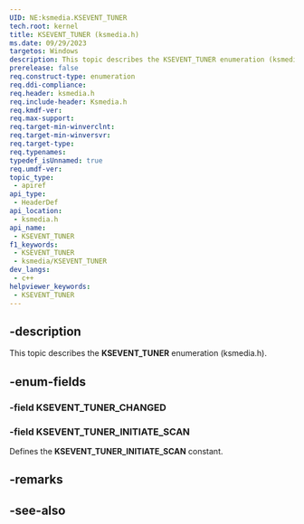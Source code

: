 ```yaml
---
UID: NE:ksmedia.KSEVENT_TUNER
tech.root: kernel
title: KSEVENT_TUNER (ksmedia.h)
ms.date: 09/29/2023
targetos: Windows
description: This topic describes the KSEVENT_TUNER enumeration (ksmedia.h).
prerelease: false
req.construct-type: enumeration
req.ddi-compliance: 
req.header: ksmedia.h
req.include-header: Ksmedia.h
req.kmdf-ver: 
req.max-support: 
req.target-min-winverclnt: 
req.target-min-winversvr: 
req.target-type: 
req.typenames: 
typedef_isUnnamed: true
req.umdf-ver: 
topic_type:
 - apiref
api_type:
 - HeaderDef
api_location:
 - ksmedia.h
api_name:
 - KSEVENT_TUNER
f1_keywords:
 - KSEVENT_TUNER
 - ksmedia/KSEVENT_TUNER
dev_langs:
 - c++
helpviewer_keywords:
 - KSEVENT_TUNER
---
```


## -description

This topic describes the **KSEVENT_TUNER** enumeration (ksmedia.h).

## -enum-fields

### -field KSEVENT_TUNER_CHANGED

### -field KSEVENT_TUNER_INITIATE_SCAN

Defines the **KSEVENT_TUNER_INITIATE_SCAN** constant.

## -remarks

## -see-also
